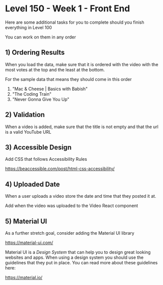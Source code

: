 # Level 150 - Week 1 - Front End

Here are some additional tasks for you to complete should you finish everything in Level 100

You can work on them in any order

## 1) Ordering Results

When you load the data, make sure that it is ordered with the video with the most votes at the top and the least at the bottom.

For the sample data that means they should come in this order

1. "Mac & Cheese | Basics with Babish"
2. "The Coding Train"
3. "Never Gonna Give You Up"

## 2) Validation

When a video is added, make sure that the title is not empty and that the url is a valid YouTube URL

## 3) Accessible Design

Add CSS that follows Accessibility Rules

https://beaccessible.com/post/html-css-accessibility/

## 4) Uploaded Date

When a user uploads a video store the date and time that they posted it at.

Add when the video was uploaded to the Video React component

## 5) Material UI

As a further stretch goal, consider adding the Material UI library

https://material-ui.com/

Material UI is a _Design System_ that can help you to design great looking websites and apps. When using a design system you should use the guidelines that they put in place. You can read more about these guidelines here:

https://material.io/
